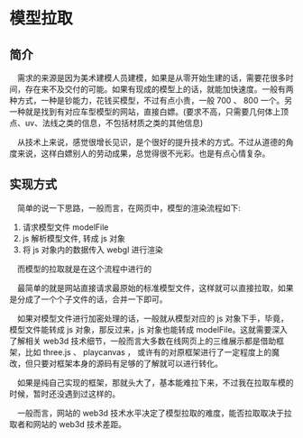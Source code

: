 # 模型拉取

## 简介

&emsp;需求的来源是因为美术建模人员建模，如果是从零开始生建的话，需要花很多时间，存在来不及交付的可能。如果有现成的模型上的话，就能加快速度。一般有两种方式，一种是钞能力，花钱买模型，不过有点小贵，一般 700 、 800 一个。另一种就是找到有对应车型模型的网站，直接白嫖。(要求不高，只需要几何体上顶点、uv、法线之类的信息，不包括材质之类的其他信息)

&emsp;从技术上来说，感觉很增长见识，是个很好的提升技术的方式。不过从道德的角度来说，这样白嫖别人的劳动成果，总觉得很不光彩。也是有点心情复杂。


## 实现方式

&emsp;简单的说一下思路，一般而言，在网页中，模型的渲染流程如下:

1. 请求模型文件 modelFile
2. js 解析模型文件, 转成 js 对象
3. 将 js 对象内的数据传入 webgl 进行渲染

&emsp;而模型的拉取就是在这个流程中进行的

&emsp;最简单的就是网站直接请求最原始的标准模型文件，这样就可以直接拉取，如果是分成了一个个子文件的话，合并一下即可。

&emsp;如果对模型文件进行加密处理的话，一般就从模型对应的 js 对象下手，毕竟，模型文件能转成 js 对象，那反过来，js 对象也能转成 modelFile。这就需要深入了解相关 web3d 技术细节，一般而言大多数在线网页上的三维展示都是借助框架，比如 three.js 、 playcanvas ， 或许有的对原框架进行了一定程度上的魔改，但只要对框架本身的源码有足够的了解就可以进行转化。

&emsp;如果是纯自己实现的框架，那就头大了，基本能难拉下来，不过我在拉取车模的时候，暂时还没遇到过这样的。

&emsp;一般而言，网站的 web3d 技术水平决定了模型拉取的难度，能否拉取取决于拉取者和网站的 web3d 技术差距。